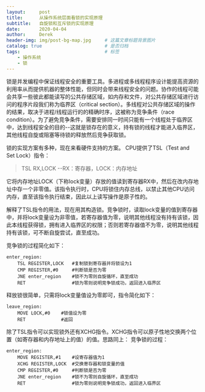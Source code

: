```yaml
---
layout:     post
title:      从操作系统层面看锁的实现原理 
subtitle:   自旋锁和互斥锁的实现原理
date:       2020-04-04
author:     Derek
header-img: img/post-bg-map.jpg 	# 这篇文章标题背景图片
catalog: true 						# 是否归档
tags:								# 标签
    - 操作系统
    - 锁
---
```

锁是并发编程中保证线程安全的重要工具。多进程或多线程程序设计能提高资源的利用率从而提供机器的整体性能，但同时会带来线程安全的问题。协作的线程可能会共享一些彼此都能读写的公共存储区域，如内存和文件，对公共存储区域进行访问的程序片段我们称为临界区（critical section）。多线程对公共存储区域的操作的结果，取决于进程/线程运行的的精确时序，这被称为竞争条件（race condition）。为了避免竞争条件，需要安排同一时间只能有一个线程处于临界区中，达到线程安全的目的--这就是锁存在的意义，持有锁的线程才能进入临界区，其他线程自旋或阻塞等待锁的释放然后竞争获取锁。

锁的实现方案有多种，现在来看硬件支持的方案。
CPU提供了TSL（Test and Set Lock）指令：
> TSL RX,LOCK  --RX：寄存器，LOCK：内存地址

它将内存地址LOCK（下称lock变量）存放的值读到寄存器RX中，然后在改内存地址中存一个非零值。该指令执行时，CPU将锁住内存总线，以禁止其他CPU访问内存，直至该指令执行结束，因此以上读写操作是原子性的。

解释了TSL指令的用法，现在用其构造锁。竞争锁时，读取lock变量的值到寄存器中，并将lock变量设为非零值，若寄存器值为零，说明其他线程没有持有该锁，因此本线程获得锁，拥有进入临界区的权限；否则若寄存器值不为零，说明其他线程持有该锁，可不断自旋尝试，直至成功。

竞争锁的过程简化如下：
```
enter_region:
	TSL REGISTER,LOCK 	#复制锁到寄存器并将锁设为1
	CMP REGISTER,#0 	#判断锁是否为零
	JNE enter_region	#锁不为零则自旋循环，直至成功
	RET 				#锁为零则说明竞争锁成功，返回进入临界区
```

释放锁很简单，只需将lock变量值设为零即可，指令简化如下：
```
leave_region:
	MOVE LOCK,#0	#锁值设为零
	RET 			#返回
```

除了TSL指令可以实现锁外还有XCHG指令。XCHG指令可以原子性地交换两个位置（如寄存器和内存地址上的值）的值。思路同上：
竞争锁的过程：
```
enter_region:
	MOVE REGISTER,#1	#设寄存器值为1
	XCHG REGISTER,LOCK 	#交换寄存器和锁变量的值
	CMP REGISTER,#0 	#判断锁是否为零
	JNE enter_region	#锁不为零则自旋循环，直至成功
	RET 				#锁为零则说明竞争锁成功，返回进入临界区
```










